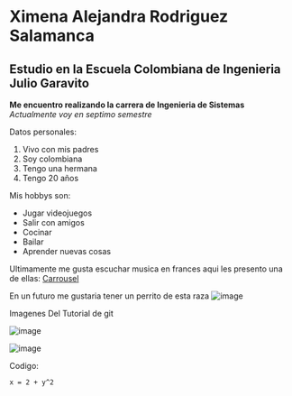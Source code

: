 # Ximena Alejandra Rodriguez Salamanca

## Estudio en la Escuela Colombiana de Ingenieria Julio Garavito

**Me encuentro realizando la carrera de Ingenieria de Sistemas** \
 _Actualmente voy en septimo semestre_
 
 Datos personales:
 1. Vivo con mis padres 
 2. Soy colombiana 
 3. Tengo una hermana 
 4. Tengo 20 años 
 
 Mis hobbys son: 
 - Jugar videojuegos
 - Salir con amigos 
 - Cocinar
 - Bailar
 - Aprender nuevas cosas
 
Ultimamente me gusta escuchar musica en frances aqui les presento una de ellas: [Carrousel](https://www.youtube.com/watch?v=pNJoBSNY1T8)

En un futuro me gustaria tener un perrito de esta raza 
![image](https://user-images.githubusercontent.com/123812926/216508147-7350dedf-2346-4927-9e94-313d2d617b93.png)

Imagenes Del Tutorial de git

![image](https://user-images.githubusercontent.com/123812969/216793563-bf223d3d-47ae-4b67-b94e-d84b475b9215.png)

![image](https://user-images.githubusercontent.com/123812969/216793569-790e731e-c446-48c0-ab14-284fe48144e9.png)

Codigo:

`x = 2 + y^2 `


